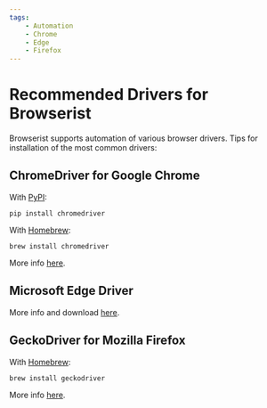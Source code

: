 ```yaml
---
tags:
    - Automation
    - Chrome
    - Edge
    - Firefox
---
```


# Recommended Drivers for Browserist
Browserist supports automation of various browser drivers. Tips for installation of the most common drivers:

## ChromeDriver for Google Chrome
With [PyPI](https://pypi.org/project/chromedriver/):

```shell title=""
pip install chromedriver
```

With [Homebrew](https://brew.sh):

```shell title=""
brew install chromedriver
```

More info [here](https://chromedriver.chromium.org).

## Microsoft Edge Driver
More info and download [here](https://developer.microsoft.com/en-us/microsoft-edge/tools/webdriver/).

## GeckoDriver for Mozilla Firefox
With [Homebrew](https://brew.sh):

```shell title=""
brew install geckodriver
```

More info [here](https://github.com/mozilla/geckodriver).
